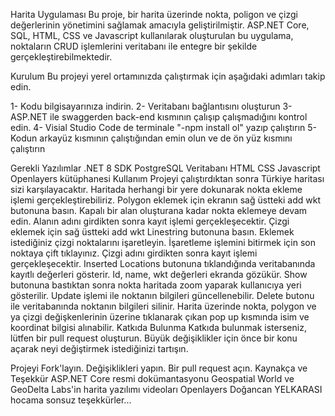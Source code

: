Harita Uygulaması
Bu proje, bir harita üzerinde nokta, poligon ve çizgi değerlerinin yönetimini sağlamak amacıyla geliştirilmiştir. ASP.NET Core, SQL, HTML, CSS ve Javascript kullanılarak oluşturulan bu uygulama, noktaların CRUD işlemlerini veritabanı ile entegre bir şekilde gerçekleştirebilmektedir.

Kurulum
Bu projeyi yerel ortamınızda çalıştırmak için aşağıdaki adımları takip edin.

1- Kodu bilgisayarınıza indirin. 2- Veritabanı bağlantısını oluşturun 3- ASP.NET ile swaggerden back-end kısmının çalışıp çalışmadığını kontrol edin. 4- Visial Studio Code de terminale "-npm install ol" yazıp çalıştırın 5- Kodun arkayüz kısmının çalıştığından emin olun ve de ön yüz kısmını çalıştırın

Gerekli Yazılımlar
.NET 8 SDK
PostgreSQL Veritabanı
HTML
CSS
Javascript
Openlayers kütüphanesi
Kullanım
Projeyi çalıştırdıktan sonra Türkiye haritası sizi karşılayacaktır.
Haritada herhangi bir yere dokunarak nokta ekleme işlemi gerçekleştirebiliriz.
Polygon eklemek için ekranın sağ üstteki add wkt butonuna basın. Kapalı bir alan oluşturana kadar nokta eklemeye devam edin. Alanın adını girdikten sonra kayıt işlemi gerçekleşecektir.
Çizgi eklemek için sağ üstteki add wkt Linestring butonuna basın. Eklemek istediğiniz çizgi noktalarını işaretleyin. İşaretleme işlemini bitirmek için son noktaya çift tıklayınız. Çizgi adını girdikten sonra kayıt işlemi gerçekleşecektir.
Inserted Locations butonuna tıklandığında veritabanında kayıtlı değerleri gösterir. Id, name, wkt değerleri ekranda gözükür.
Show butonuna bastıktan sonra nokta haritada zoom yaparak kullanıcıya yeri gösterilir.
Update işlemi ile noktanın bilgileri güncellenebilir.
Delete butonu ile veritabanında noktanın bilgileri silinir.
Harita üzerinde nokta, polygon ve ya çizgi değişkenlerinin üzerine tıklanarak çıkan pop up kısmında isim ve koordinat bilgisi alınabilir.
Katkıda Bulunma
Katkıda bulunmak isterseniz, lütfen bir pull request oluşturun. Büyük değişiklikler için önce bir konu açarak neyi değiştirmek istediğinizi tartışın.

Projeyi Fork'layın.
Değişiklikleri yapın.
Bir pull request açın.
Kaynakça ve Teşekkür
ASP.NET Core resmi dokümantasyonu
Geospatial World ve GeoDelta Labs'in harita yazılımı videoları
Openlayers
Doğancan YELKARASI hocama sonsuz teşekkürler...
